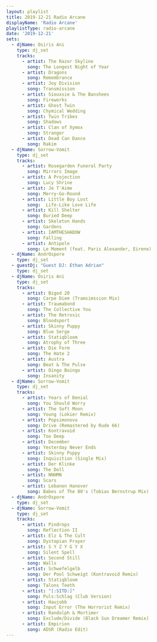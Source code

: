 ```yaml
---
layout: playlist
title: 2019-12-21 Radio Arcane
displayName: 'Radio Arcane'
playlistType: radio-arcane
date: '2019-12-21'
sets:                  
  - djName: Osiris Ani
    type: dj_set    
    tracks:
      - artist: The Razor Skyline
        song: The Longest Night of Year
      - artist: Dragons
        song: Remembrance
      - artist: Joy Division
        song: Transmission
      - artist: Siouxsie & The Banshees
        song: Fireworks
      - artist: Ghost Twin
        song: Chymical Wedding
      - artist: Twin Tribes
        song: Shadows
      - artist: Clan of Xymox
        song: Stranger
      - artist: Dead Can Dance
        song: Rakim      
  - djName: Sorrow-Vomit
    type: dj_set
    tracks:
      - artist: Rosegarden Funeral Party
        song: Mirrors Image
      - artist: A Projection
        song: Lucy Shrine
      - artist: Je T'Aime
        song: Merry-Go-Round
      - artist: Little Boy Lost
        song:  Life-Like Love Life
      - artist: Kill Shelter
        song: Buried Deep
      - artist: Skeleton Hands
        song: Gardens
      - artist: IAMTHESHADOW
        song: Falling
      - artist: Antipole
        song: Le Moment (feat. Paris Alexander, Eirene)
  - djName: AndrOspore
    type: dj_set     
  - guestDj: "Guest DJ: Ethan Adrian"
    type: dj_set
  - djName: Osiris Ani  
    type: dj_set
    tracks:
      - artist: Bigod 20
        song: Carpe Diem (Tramsimssion Mix)
      - artist: Traumabond
        song: The Collective You
      - artist: The Retrosic
        song: Bloodsport
      - artist: Skinny Puppy
        song: Blue Serge
      - artist: Statiqbloom
        song: Atrophy of Three
      - artist: Die Form
        song: The Hate 2
      - artist: Austra
        song: Beat & The Pulse
      - artist: Oingo Boingo
        song: Insanity
  - djName: Sorrow-Vomit
    type: dj_set
    tracks:
      - artist: Years of Denial
        song: You Should Worry
      - artist: The Soft Moon
        song: Young (Lokier Remix)
      - artist: Popsimonova
        song: Drive (Remastered by Rude 66)
      - artist: Kontravoid
        song: Too Deep
      - artist: December
        song: Yesterday Never Ends
      - artist: Skinny Puppy
        song: Inquisition (Single Mix)
      - artist: Der Klinke
        song: The Doll
      - artist: NNHMN
        song: Scars
      - artist: Lebanon Hanover
        song: Babes of The 80's (Tobias Bernstrup Mix)
  - djName: AndrOspore
    type: dj_set
  - djName: Sorrow-Vomit
    type: dj_set
    tracks:
      - artist: Pindrops
        song: Reflection II
      - artist: Elz & The Cult
        song: Dystopian Prayer
      - artist: S Y Z Y G Y X
        song: Silent Spell
      - artist: Second Still
        song: Walls
      - artist: Schwefelgelb
        song: Der Pool Schweigt (Kontravoid Remix)
      - artist: Statiqbloom
        song: Talons Teeth
      - artist: "[:SITD:]"
        song: Puls:Schlag (Club Version)
      - artist: Haujobb
        song: Input Error (The Horrorist Remix)
      - artist: Randolph & Mortimer
        song: Exclude/Divide (Black Sun Dreamer Remix)
      - artist: Empirion
        song: ADSR (Radio Edit)
---
```

